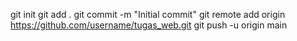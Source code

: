 git init
git add .
git commit -m "Initial commit"
git remote add origin https://github.com/username/tugas_web.git
git push -u origin main
